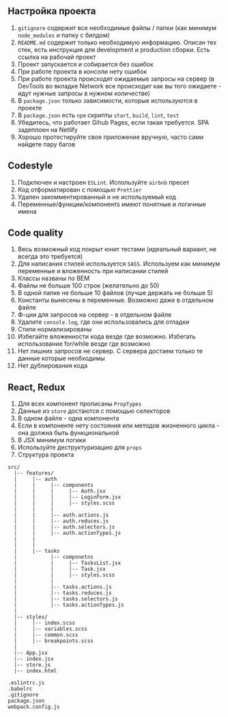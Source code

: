 ## Настройка проекта ##
1. `gitignore` содержит все необходимые файлы / папки (как минимум `node_modules` и папку с билдом)
2. `README.md` содержит только необходимую информацию. Описан тех стек, есть инструкция для development и production сборки. Есть ссылка на рабочай проект
3. Проект запускается и собирается без ошибок
4. При работе проекта в консоли нету ошибок
5. При работе проекта происходят ожидаемые запросы на сервер (в DevTools во вкладке Network все происходит как вы того ожидаете - идут нужные запросы в нужном количестве)
6. В `package.json` только зависимости, которые используются в проекте
7. В `package.json` есть `npm` скрипты `start`, `build`, `lint`, `test`
8. Убедитесь, что работает Gihub Pages, если такая требуется. SPA задеплоен на Netlify 
9. Хорошо протестируйте свое приложение вручную, часто сами найдете пару багов

## Codestyle ##
1. Подключен и настроен `ESLint`. Используйте `airbnb` пресет
2. Код отформатирован с помощью `Prettier`
3. Удален закомментированный и не используемый код
4. Переменные/функции/компонентs имеют понятные и логичные имена

## Code quality ##
1. Весь возможный код покрыт юнит тестами (идеальный вариант, не всегда это требуется)
2. Для написания стилей используется `SASS`. Используем как минимум переменные и вложенность при написании стилей
3. Классы названы по BEM
4. Файлы не больше 100 строк (желательно до 50)
5. В одной папке не больше 10 файлов (лучше держать не больше 5)
5. Константы вынесены в переменные. Возможно даже в отдельном файле
6. Ф-ции для запросов на сервер - в отдельном файле
7. Удалите `console.log`, где они использовались для отладки
8. Стили нормализированы
9. Избегайте вложенности кода везде где возможно. Избегать использование for/while везде где возможно
10. Нет лишних запросов не сервер. С сервера достаем только те данные которые необходимы
11. Нет дублирования кода

## React, Redux ##
1. Для всех компонент прописаны `PropTypes`
2. Данные из `store` достаются с помощью селекторов
3. В одном файле - одна компонента
4. Если в компоненте нету состояния или методов жизненного цикла - она должна быть функциональной
5. В JSX минимум логики
6. Используйте деструктуризацию для `props`
7. Структура проекта
```
src/
  |-- features/
  |     |-- auth
  |     |     |-- components
  |     |     |     |-- Auth.jsx
  |     |     |     |-- LoginForm.jsx
  |     |     |     |-- styles.scss
  |     |     |
  |     |     |-- auth.actions.js
  |     |     |-- auth.reduces.js
  |     |     |-- auth.selectors.js
  |     |     |-- auth.actionTypes.js
  |     |
  |     |
  |     |-- tasks
  |           |-- componetns
  |           |     |-- TasksList.jsx
  |           |     |-- Task.jsx
  |           |     |-- styles.scss
  |           |
  |           |-- tasks.actions.js
  |           |-- tasks.reduces.js
  |           |-- tasks.selectors.js
  |           |-- tasks.actionTypes.js
  |
  |-- styles/
  |     |-- index.scss
  |     |-- variables.scss
  |     |-- common.scss
  |     |-- breakpoints.scss
  |
  |-- App.jsx
  |-- index.jsx
  |-- store.js
  |-- index.html

.eslintrc.js
.babelrc
.gitignore
package.json
webpack.config.js
```

